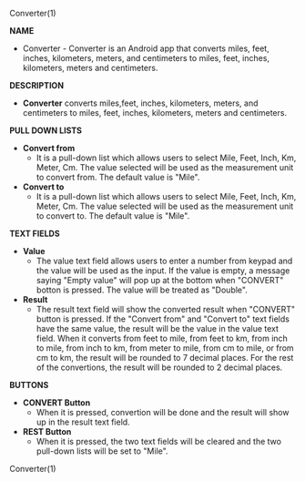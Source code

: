 Converter(1)

**NAME**

* Converter - Converter is an Android app that converts miles, feet, inches, kilometers, meters, and centimeters to miles, feet, inches, kilometers, meters and centimeters.


**DESCRIPTION**

* **Converter** converts miles,feet, inches, kilometers, meters, and centimeters to miles, feet, inches, kilometers, meters and centimeters. 


**PULL DOWN LISTS**

* **Convert from** 
	* It is a pull-down list which allows users to select Mile, Feet, Inch, Km, Meter, Cm. The value selected will be used as the measurement unit to convert from. The default value is "Mile".
* **Convert to** 
	* It is a pull-down list which allows users to select Mile, Feet, Inch, Km, Meter, Cm. The value selected will be used as the measurement unit to convert to. The default value is "Mile".

**TEXT FIELDS**

* **Value**
	* The value text field allows users to enter a number from keypad and the value will be used as the input. If the value is empty, a message saying "Empty value" will pop up at the bottom when "CONVERT" botton is pressed. The value will be treated as "Double".
* **Result**
	* The result text field will show the converted result when "CONVERT" button is pressed. If the "Convert from" and "Convert to" text fields have the same value, the result will be the value in the value text field. When it converts from feet to mile, from feet to km, from inch to mile, from inch to km, from meter to mile, from cm to mile, or from cm to km, the result will be rounded to 7 decimal places. For the rest of the convertions, the result will be rounded to 2 decimal places.

**BUTTONS**

* **CONVERT Button**
	* When it is pressed, convertion will be done and the result will show up in the result text field. 
* **REST Button**
	* When it is pressed, the two text fields will be cleared and the two pull-down lists will be set to "Mile". 

Converter(1)